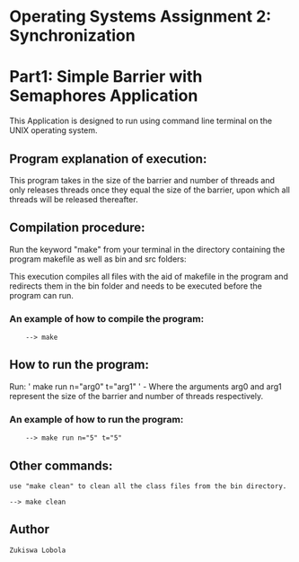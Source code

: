 # Operating Systems Assignment 2: Synchronization
# Part1: Simple Barrier with Semaphores Application

This Application is designed to run using command line terminal on the UNIX operating system. 


## Program explanation of execution:
This program takes in the size of the barrier and number of threads and only releases threads once they equal the size of the barrier, upon which all threads will be released thereafter.  
  
## Compilation procedure:

Run the keyword "make" from your terminal in the directory containing the 
program makefile as well as bin and src folders:

This execution compiles all files with the aid of makefile in the program and redirects them in the bin folder and needs to be executed before the program can run. 

### An example of how to compile the program:
```
	--> make
```

## How to run the program:

Run: ' make run n="arg0" t="arg1" ' 
	- Where the arguments arg0 and arg1 represent the size of the barrier and number of threads respectively. 
	
### An example of how to run the program:
```
	--> make run n="5" t="5"
```
 
## Other commands:
	use "make clean" to clean all the class files from the bin directory.

	--> make clean
  
## Author
```
Zukiswa Lobola
```
